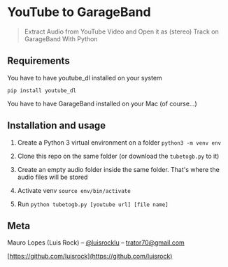 # YouTube to GarageBand
> Extract Audio from YouTube Video and Open it as (stereo) Track on GarageBand With Python

## Requirements

You have to have youtube_dl installed on your system

``` pip install youtube_dl ```

You have to have GarageBand installed on your Mac (of course...)

## Installation and usage

1. Create a Python 3 virtual environment on a folder
``` python3 -m venv env ```

2. Clone this repo on the same folder (or download the ```tubetogb.py``` to it)

3. Create an empty audio folder inside the same folder. That's where the audio files will be stored

4. Activate venv
``` source env/bin/activate ```

5. Run 
``` python tubetogb.py [youtube url] [file name] ```


## Meta

Mauro Lopes (Luis Rock) – [@luisrocklu](https://twitter.com/luisrocklu) – trator70@gmail.com


[https://github.com/luisrock](https://github.com/luisrock)